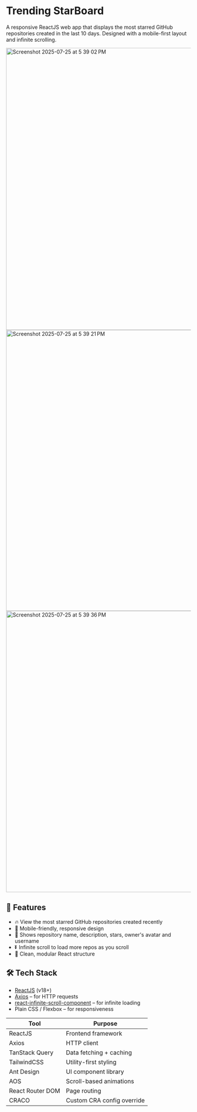 # Trending StarBoard

A responsive ReactJS web app that displays the most starred GitHub repositories created in the last 10 days. Designed with a mobile-first layout and infinite scrolling.

<img width="1511" height="767" alt="Screenshot 2025-07-25 at 5 39 02 PM" src="https://github.com/user-attachments/assets/9659d8bb-9b49-4919-b936-d3200f26c044" />
<img width="1512" height="764" alt="Screenshot 2025-07-25 at 5 39 21 PM" src="https://github.com/user-attachments/assets/7f403ea4-b36d-4f4a-974e-8a247c15024f" />
<img width="1512" height="765" alt="Screenshot 2025-07-25 at 5 39 36 PM" src="https://github.com/user-attachments/assets/cf48b266-6636-45c1-878e-2928c52f803d" />


## 🚀 Features

- 🔥 View the most starred GitHub repositories created recently
- 📱 Mobile-friendly, responsive design
- 👤 Shows repository name, description, stars, owner's avatar and username
- ⏬ Infinite scroll to load more repos as you scroll
- 🧼 Clean, modular React structure

## 🛠 Tech Stack

- [ReactJS](https://reactjs.org/) (v18+)
- [Axios](https://axios-http.com/) – for HTTP requests
- [react-infinite-scroll-component](https://www.npmjs.com/package/react-infinite-scroll-component) – for infinite loading
- Plain CSS / Flexbox – for responsiveness

| Tool              | Purpose                           |
|-------------------|-----------------------------------|
| ReactJS           | Frontend framework                |
| Axios             | HTTP client                       |
| TanStack Query    | Data fetching + caching           |
| TailwindCSS       | Utility-first styling             |
| Ant Design        | UI component library              |
| AOS               | Scroll-based animations           |
| React Router DOM  | Page routing                      |
| CRACO             | Custom CRA config override        |
